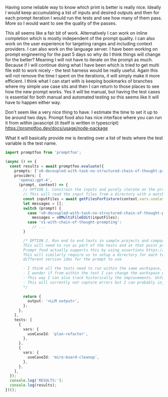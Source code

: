 Having some reliable way to know which print is better is really nice.
Ideally I would keep accumulating a list of inputs and desired outputs and then for each prompt iteration I would run the tests and see how many of them pass.
More so I would want to see the quality of the passes.

This all seems like a fair bit of work. Alternatively I can work on inline completion which is mostly independent of the prompt quality. I can also work on the user experience for targeting ranges and including context providers. I can also work on the language server.
I have been working on prompt engineering for the past 5 days so why do I think things will change for the better? Meaning I will not have to iterate on the prompt as much.
Because if I will continue doing what I have been which is tried to get multi file edit to work nicely - the test harness would be really useful.
Again this will not remove the time I spent on the iterations, it will simply make it more efficient.
I think what I can start with is keeping bookmarks of branches where my simple use case sits and then I can return to those places to see how the new prompt works. Yes it will be manual, but having the test cases is essential for both manual and automated testing so this seems like it will have to happen either way.

Don't seem like a very nice thing to have. I estimate the time to set it up to be around two days.
Prompt food also has nice interface where you can run it from within javascript (it itself is written in typescript)
https://promptfoo.dev/docs/usage/node-package

What it will basically provide me is iterating over a list of tests where the test variable is the test name.

```typescript
import promptfoo from 'promptfoo';

(async () => {
  const results = await promptfoo.evaluate({
    prompts: ['v0-decoupled-with-task-no-structured-chain-of-thought-prompting', 'v1-with-chain-of-thought-prompting'],
    providers: [
      'openai:gpt-4',
      (prompt, context) => {
        // OPTION 1. Constrain the inputs and purely iterate on the prompt
        // This will read the input files from a directory with a matching name within the fixture directory
        const inputFiles = await getFilesForFixture(context.vars.useCaseId);
        let messages = [];
        switch (prompt) {
          case 'v0-decoupled-with-task-no-structured-chain-of-thought-prompting':
            messages = v0MultiFileEdit(inputFiles);
          case 'v1-with-chain-of-thought-prompting':
            // ...
        }

        /* OPTION 2. Run end to end tests in sample projects and compare the resulting files instead of resulting llm output
        This will need to run as part of the tests and at that point prompt foo is only needed for grading which can be done with an extra API call 
        Prompt food actually supports this by using assertions https://promptfoo.dev/docs/integrations/mocha-chai
        This will similarly require us to setup a directory for each testcase, and run the top level command by passing 
        different version ides for the prompt to use

        - I think all the tests need to run within the same workspace, meaning I either need to have a separate test configuration per test, or I need to dynamically hydrate the current workspace for the test. I think the latter is the way to go.
        - I wonder if from within the test I can change the workspace directory. I don't see why this would not be possible. I can also simply copy the directory from the snapshots into the root as a setup for each test.
        - This way I can also track historically the improvements. Unfortunately I would still have to maintain the prompts for different versions.
        - This will currently not capture errors but I can probably inject them manually
        */
        
        return {
          output: '<LLM output>',
        };
      },
    ],
    tests: [
      {
        vars: {
          useCaseId: 'plan-refactor',
        },
      },
      {
        vars: {
          useCaseId: 'miro-board-cleanup',
        },
      },
    ],
  });
  console.log('RESULTS:');
  console.log(results);
})();
```